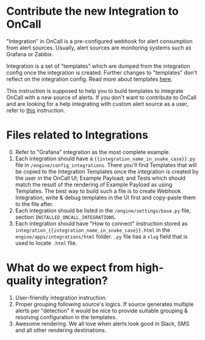# Contribute the new Integration to OnCall

"Integration" in OnCall is a pre-configured webhook for alert consumption from alert sources. Usually, alert sources are monitoring systems such as Grafana or Zabbix.

Integration is a set of "templates" which are dumped from the integration config once the integration is created. Further changes to "templates" don't reflect on the integration config. Read more about templates [here](https://grafana.com/docs/oncall/latest/integrations/create-custom-templates/).

This instruction is supposed to help you to build templates to integrate OnCall with a new source of alerts. If you don't want to contribute to OnCall and are looking for a help integrating with custom alert source as a user, refer to [this](https://grafana.com/docs/oncall/latest/integrations/create-custom-templates/) instruction.

# Files related to Integrations
0. Refer to "Grafana" integration as the most complete example.
1. Each integration should have a `{{integration_name_in_snake_case}}.py` file in `/engine/config_integrations`. There you'll find Templates that will be copied to the Integration Templates once the integration is created by the user in the OnCall UI; Example Payload; and Tests which should match the result of the rendering of Example Payload as using Templates. The best way to build such a file is to create Webhook Integration, write & debug templates in the UI first and copy-paste them to the file after.
2. Each integration should be listed in the `/engine/settings/base.py` file, section `INSTALLED_ONCALL_INTEGRATIONS`.
3. Each integration should have "How to connect" instruction stored as `integration_{{integration_name_in_snake_case}}.html` in the `engine/apps/integrations/html` folder. `.py` file has a `slug` field that is used to locate `.html` file.

# What do we expect from high-quality integration?

1. User-friendly integration instruction.
2. Proper grouping following source's logics. If source generates multiple alerts per "detection" it would be nice to provide suitable grouping & resolving configuration in the templates.
3. Awesome rendering. We all love when alerts look good in Slack, SMS and all other rendering destinations.
